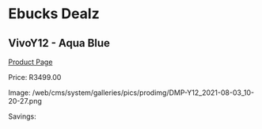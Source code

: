 
# Ebucks Dealz
## VivoY12 - Aqua Blue
[Product Page](https://www.ebucks.com/web/shop/productSelected.do?prodId=1208401034&catId=714947548)

Price: R3499.00

Image: /web/cms/system/galleries/pics/prodimg/DMP-Y12_2021-08-03_10-20-27.png

Savings: 


	